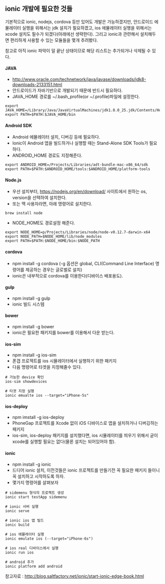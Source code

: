 ## ionic 개발에 필요한 것들

기본적으로 ionic, nodejs, cordova 등만 있어도 개발은 가능하겠지만, 안드로이드 에뮬레이터 실행을 위해서는 jdk 설치가 필요하겠고, ios 에뮬레이터 실행을 위해서는 xcode 설치도 필수가 되겠다(아래에선 생략한다). 그리고 ionic과 관련해서 설치해두면 편리하게 사용할 수 있는 모듈들을 몇개 추려봤다. 

참고로 아직 ionic 파악이 덜 끝난 상태이므로 해당 리스트는 추가되거나 삭제될 수 있다.


#### JAVA

* http://www.oracle.com/technetwork/java/javase/downloads/jdk8-downloads-2133151.html
* 안드로이드가 자바기반으로 개발되기 때문에 반드시 필요하다.
* JAVA_HOME 경로를 ~/.bash_profile(or ~/.profile)파일에 설정한다.

```
export JAVA_HOME=/Library/Java/JavaVirtualMachines/jdk1.8.0_25.jdk/Contents/Home
export PATH=$PATH:$JAVA_HOME/bin
```

#### Android SDK

* Android 에뮬레이터 설치, 디버깅 등에 필요하다.
* Ionic이 Android 앱을 빌드하거나 실행할 때는 Stand-Alone SDK Tools가 필요하다.
* ANDROID_HOME 경로도 지정해준다.

```
export ANDROID_HOME=/Projects/Libraries/adt-bundle-mac-x86_64/sdk
export PATH=$PATH:$ANDROID_HOME/tools:$ANDROID_HOME/platform-tools
```

#### Node.js

* 우선 설치부터, https://nodejs.org/en/download/ 사이트에서 원하는 os, version을 선택하여 설치한다.
* 또는 맥 사용자라면, 아래 명령어로 설치한다.

```
brew install node
```

* NODE_HOME도 경로설정 해준다.

```
export NODE_HOME=p/Projects/Libraries/node/node-v0.12.7-darwin-x64
export NODE_PATH=$NODE_HOME/lib/node_modules
export PATH=$PATH:$NODE_HOME/bin:$NODE_PATH
```

#### cordova

* npm install -g cordova (-g 옵션은 global, CLI(Command Line Interface) 명령어를 제공하는 경우는 글로벌로 설치)
* ionic은 내부적으로 cordova를 이용한다(디바이스 배포용도).

#### gulp

* npm install -g gulp
* ionic 빌드 시스템

#### bower

* npm install -g bower
* ionic은 필요한 패키지를 bower를 이용해서 다운 받는다.

#### ios-sim

* npm install -g ios-sim
* 폰갭 프로젝트를 ios 시뮬레이터에서 실행하기 위한 패키지
* 다음 명령어로 타겟을 지정해줄수 있다.

```
# 가능한 device 확인
ios-sim showdevices

# 타겟 지정 실행
ionic emualte ios --target="iPhone-5s"
```

#### ios-deploy

* npm imstall -g ios-deploy
* PhoneGap 프로젝트를 Xcode 없이 iOS 디바이스로 앱을 설치하거나 디버깅하는 패키지
* ios-sim, ios-deploy 패키지를 설치했다면, ios 시뮬레이터를 띄우기 위해서 굳이 xcode를 실행할 필요는 없다(물론 설치는 되어있어야 함).

#### ionic

* npm install -g ionic
* 드디어 ionic 설치, 이전것들은 ionic 프로젝트를 만들기전 꼭 필요한 패키지 들이니 꼭 설치하고 시작하도록 하자.
* 몇가지 명령어를 살펴보자

```
# sidemenu 형식의 프로젝트 생성
ionic start testApp sidemenu

# ionic 서버 실행
ionic serve 

# ionic ios 앱 빌드
ionic build

# ios 에뮬레이터 실행
ionic emulate ios (--target="iPhone-6s")

# ios real 디바이스에서 실행
ionic run ios

# android 추가
ionic platform add android
```



참고자료 : http://blog.saltfactory.net/ionic/start-ionic-edge-book.html


